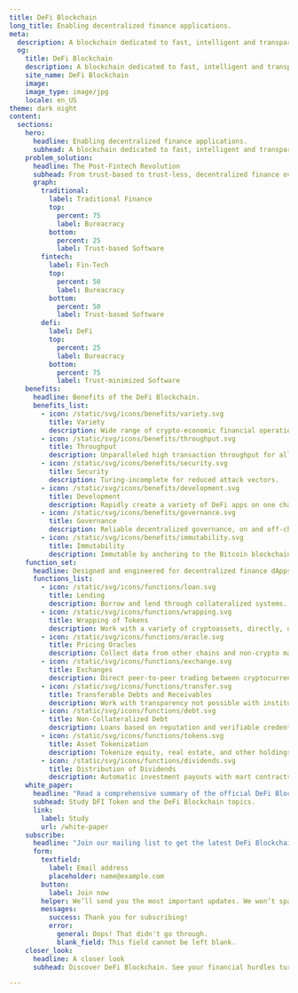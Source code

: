 ```yaml
---
title: DeFi Blockchain
long_title: Enabling decentralized finance applications.
meta:
  description: A blockchain dedicated to fast, intelligent and transparent financial services, accessible by everyone.
  og:
    title: DeFi Blockchain
    description: A blockchain dedicated to fast, intelligent and transparent financial services, accessible by everyone.
    site_name: DeFi Blockchain
    image: 
    image_type: image/jpg
    locale: en_US
theme: dark night
content:
  sections:
    hero:
      headline: Enabling decentralized finance applications.
      subhead: A blockchain dedicated to fast, intelligent and transparent financial services, accessible by everyone.
    problem_solution:
      headline: The Post-Fintech Revolution
      subhead: From trust-based to trust-less, decentralized finance overcomes what Fintech could not solve in traditional finance.
      graph:
        traditional:
          label: Traditional Finance
          top:
            percent: 75
            label: Bureacracy
          bottom:
            percent: 25
            label: Trust-based Software
        fintech:
          label: Fin-Tech
          top:
            percent: 50
            label: Bureacracy
          bottom:
            percent: 50
            label: Trust-based Software
        defi:
          label: DeFi
          top:
            percent: 25
            label: Bureacracy
          bottom:
            percent: 75
            label: Trust-minimized Software
    benefits:
      headline: Benefits of the DeFi Blockchain.
      benefits_list:
        - icon: /static/svg/icons/benefits/variety.svg
          title: Variety
          description: Wide range of crypto-economic financial operations.
        - icon: /static/svg/icons/benefits/throughput.svg
          title: Throughput
          description: Unparalleled high transaction throughput for all transactions
        - icon: /static/svg/icons/benefits/security.svg
          title: Security
          description: Turing-incomplete for reduced attack vectors.
        - icon: /static/svg/icons/benefits/development.svg
          title: Development
          description: Rapidly create a variety of DeFi apps on one chain.
        - icon: /static/svg/icons/benefits/governance.svg
          title: Governance
          description: Reliable decentralized governance, on and off-chain.
        - icon: /static/svg/icons/benefits/immutability.svg
          title: Immutability
          description: Immutable by anchoring to the Bitcoin blockchain.
    function_set:
      headline: Designed and engineered for decentralized finance dApps.
      functions_list:
        - icon: /static/svg/icons/functions/loan.svg
          title: Lending
          description: Borrow and lend through collateralized systems.
        - icon: /static/svg/icons/functions/wrapping.svg
          title: Wrapping of Tokens
          description: Work with a variety of cryptoassets, directly, on-chain. 
        - icon: /static/svg/icons/functions/oracle.svg
          title: Pricing Oracles
          description: Collect data from other chains and non-crypto markets.
        - icon: /static/svg/icons/functions/exchange.svg
          title: Exchanges
          description: Direct peer-to-peer trading between cryptocurrencies.
        - icon: /static/svg/icons/functions/transfer.svg
          title: Transferable Debts and Receivables
          description: Work with transparency not possible with institutions.
        - icon: /static/svg/icons/functions/debt.svg
          title: Non-Collateralized Debt
          description: Loans based on reputation and verifiable credentials.
        - icon: /static/svg/icons/functions/tokens.svg
          title: Asset Tokenization
          description: Tokenize equity, real estate, and other holdings.
        - icon: /static/svg/icons/functions/dividends.svg
          title: Distribution of Dividends
          description: Automatic investment payouts with mart contracts.
    white_paper:
      headline: "Read a comprehensive summary of the official DeFi Blockchain whitepaper:"
      subhead: Study DFI Token and the DeFi Blockchain topics.
      link:
        label: Study
        url: /white-paper
    subscribe:
      headline: "Join our mailing list to get the latest DeFi Blockchain announcements:"
      form:
        textfield:
          label: Email address
          placeholder: name@example.com
        button:
          label: Join now
        helper: We’ll send you the most important updates. We won’t spam your mailbox. By joining our mailing list you agree to our [Privacy Policy](/privacy-policy/).
        messages:
          success: Thank you for subscribing!
          error: 
            general: Oops! That didn't go through.
            blank_field: This field cannot be left blank.
    closer_look:
      headline: A closer look
      subhead: Discover DeFi Blockchain. See your financial hurdles turning into a breeze.

---
```

